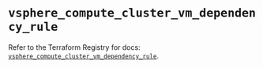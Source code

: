 # `vsphere_compute_cluster_vm_dependency_rule`

Refer to the Terraform Registry for docs: [`vsphere_compute_cluster_vm_dependency_rule`](https://registry.terraform.io/providers/vmware/vsphere/2.14.2/docs/resources/compute_cluster_vm_dependency_rule).
